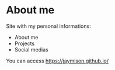 # About me

Site with my personal informations:

- About me 
- Projects
- Social medias

You can access https://jaymison.github.io/
